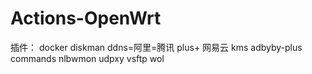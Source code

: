 # Actions-OpenWrt

插件：
docker
diskman
ddns=阿里=腾讯
plus+
网易云
kms
adbyby-plus
commands
nlbwmon
udpxy
vsftp
wol
